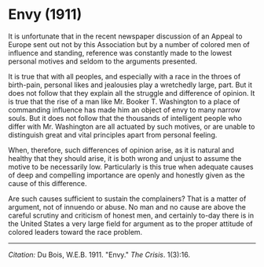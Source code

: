 <!--
title:   Envy
author:  Du Bois, W.E.B.
journal: The Crisis
year:    1911
volume:  1
issue:   3
pages:   16
-->

# Envy (1911)

It is unfortunate that in the recent newspaper discussion of an Appeal to Europe sent out not by this Association but by a number of colored men of influence and standing, reference was constantly made to the lowest personal motives and seldom to the arguments presented.

It is true that with all peoples, and especially with a race in the throes of birth-pain, personal likes and jealousies play a wretchedly large, part. But it does not follow that they explain all the struggle and difference of opinion. It is true that the rise of a man like Mr. Booker T. Washington to a place of commanding influence has made him an object of envy to many narrow souls. But it does not follow that the thousands of intelligent people who differ with Mr. Washington are all actuated by such motives, or are unable to distinguish great and vital principles apart from personal feeling.

When, therefore, such differences of opinion arise, as it is natural and healthy that they should arise, it is both wrong and unjust to assume the motive to be necessarily low. Particularly is this true when adequate causes of deep and compelling importance are openly and honestly given as the cause of this difference.

Are such causes sufficient to sustain the complainers? That is a matter of argument, not of innuendo or abuse. No man and no cause are above the careful scrutiny and criticism of honest men, and certainly to-day there is in the United States a very large field for argument as to the proper attitude of colored leaders toward the race problem.

______________
*Citation:* Du Bois, W.E.B. 1911. "Envy." *The Crisis*. 1(3):16.